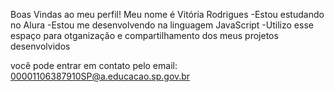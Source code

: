 Boas Vindas ao meu perfil!
Meu nome é Vitória Rodrigues
-Estou estudando no Alura
-Estou me desenvolvendo na linguagem JavaScript
-Utilizo esse espaço para otganização e compartilhamento dos meus projetos desenvolvidos

você pode entrar em contato pelo email:
00001106387910SP@a.educacao.sp.gov.br

